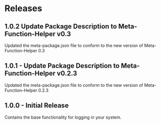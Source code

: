 # Releases
## 1.0.2 Update Package Description to Meta-Function-Helper v0.3
Updated the meta-package.json file to conform to the new version of Meta-Function-Helper 0.3

## 1.0.1 - Update Package Description to Meta-Function-Helper v0.2.3
Updated the meta-package.json file to conform to the new version of Meta-Function-Helper 0.2.3

## 1.0.0 - Initial Release
Contains the base functionality for logging in your system.
